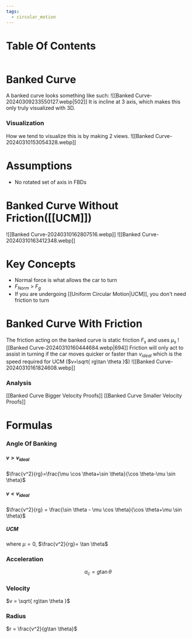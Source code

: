 ```yaml
---
tags:
  - circular_motion
---
```

# Table Of Contents
```table-of-contents
```
# Banked Curve
A banked curve looks something like such:
![[Banked Curve-20240309233550127.webp|502]]
It is incline at 3 axis, which makes this only truly 
visualized with 3D.
### Visualization
How we tend to visualize this is by making 2 views.
![[Banked Curve-20240310153054328.webp]]
# Assumptions
- No rotated set of axis in FBDs
# Banked Curve Without Friction([[UCM]])
![[Banked Curve-20240310162807516.webp]]
![[Banked Curve-20240310163412348.webp]]
# Key Concepts
- Normal force is what allows the car to turn
- $F_{Norm}$ > $F_{g}$
- If you are undergoing [[Uniform Circular Motion|UCM]], you don't need friction to turn
# Banked Curve With Friction
The friction acting on the banked curve is static friction $F_{s}$ and uses $\mu_{s}$
![[Banked Curve-20240310160444684.webp|694]]
Friction will only act to assist in turning if the car moves quicker or faster than $v_{ideal}$ which is the speed required for UCM ($v=\sqrt{ rg\tan \theta }$)
![[Banked Curve-20240310161824608.webp]]
### Analysis
[[Banked Curve Bigger Velocity Proofs]]
[[Banked Curve Smaller Velocity Proofs]]
# Formulas
### Angle Of Banking
##### $v > v_{ideal}$
$\frac{v^2}{rg}=\frac{\mu \cos \theta+\sin \theta}{\cos \theta-\mu \sin \theta}$
##### $v<v_{ideal}$
$\frac{v^2}{rg} = \frac{\sin \theta - \mu \cos \theta}{\cos \theta+\mu \sin \theta}$
##### UCM
where $\mu=0$, 
$\frac{v^2}{rg}= \tan \theta$
### Acceleration
$$a_{c}=g\tan \theta$$
### Velocity 
$v = \sqrt{ rg\tan \theta }$
### Radius
$r = \frac{v^2}{g\tan \theta}$